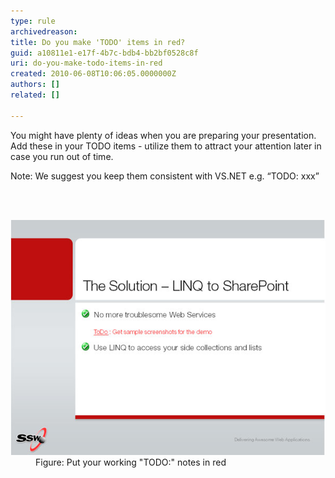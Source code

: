 ```yaml
---
type: rule
archivedreason: 
title: Do you make 'TODO' items in red?
guid: a10811e1-e17f-4b7c-bdb4-bb2bf0528c8f
uri: do-you-make-todo-items-in-red
created: 2010-06-08T10:06:05.0000000Z
authors: []
related: []

---
```




  <p>You might have plenty of ideas when you are preparing your presentation. Add these in your TODO items - utilize them to attract your attention later in case you run out of time. </p>
<p>Note: We suggest you keep them consistent with VS.NET e.g. “TODO: xxx” </p>

<br><excerpt class='endintro'></excerpt><br>

  <dl>
    <dt><img class="ms-rteCustom-ImageArea" src="Todo.jpg" alt="" /> </dt>
    <dd class="ms-rteCustom-FigureNormal">Figure: Put your working "TODO:" notes in red</dd>
</dl>




